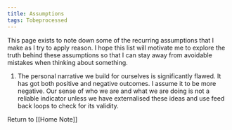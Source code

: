 ```yaml
---
title: Assumptions
tags: Tobeprocessed
---
```



This page exists to note down some of the recurring assumptions that I make as I try to apply reason. I hope this list will motivate me to explore the truth behind these assumptions so that I can stay away from avoidable mistakes when thinking about something.

1. The personal narrative we build for ourselves is significantly flawed. It has got both positive and negative outcomes. I assume it to be more negative. Our sense of who we are and what we are doing is not a reliable indicator unless we have externalised these ideas and use feed back loops to check for its validity.
























Return to [[Home Note]]